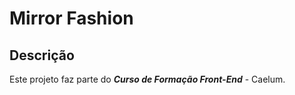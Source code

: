 # Mirror Fashion



## Descrição

Este projeto faz parte do **_Curso de Formação Front-End_**  - Caelum.









